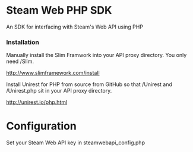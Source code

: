Steam Web PHP SDK
================

An SDK for interfacing with Steam's Web API using PHP

### Installation

Manually install the Slim Framwork into your API proxy directory. You only need /Slim.

http://www.slimframework.com/install

Install Unirest for PHP from source from GitHub so that /Unirest and /Unirest.php sit in your API proxy directory.

http://unirest.io/php.html

Configuration
=============

Set your Steam Web API key in steamwebapi_config.php
